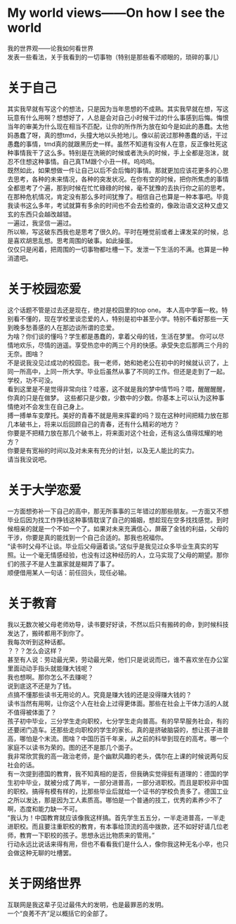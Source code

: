 # My world views——On how I see the world  
我的世界观——论我如何看世界  
发表一些看法，关于我看到的一切事物（特别是那些看不顺眼的，琐碎的事儿）  
# 关于自己  
其实我早就有写这个的想法，只是因为当年思想的不成熟。其实我早就在想，写这玩意有什么用啊？想想好了，人总是会对自己小时候干过的什么事感到后悔。悔恨当年的审美为什么现在相当不匹配，让你的所作所为放在如今是如此的愚蠢。太他妈愚蠢了呀，真的想tmd，头撞大地以头抢地儿。像以前说过那种愚蠢的话，干过愚蠢的事情，tmd真的就跟黑历史一样。虽然不知道有没有人在意，反正像社死这种事情我干了这么多。特别是在洗碗的时候或者洗头的时候，手上全都是泡沫，就忍不住想这种事情。自己真TM跟个小丑一样。呜呜呜。  
既然如此，如果想做一件让自己以后不会后悔的事情。那就更加应该花更多的心思去思考，各种的未来情况，各种的突发状况。在你有空的时候，把你所焦虑的事情全都思考了个遍，那到时候在忙忙碌碌的时候，毫不犹豫的去执行你之前的思考。在那种危机情况，肯定没有那么多时间犹豫了。相信自己也算是一种本事吧。毕竟我读书这么多年，考试就算有多余的时间也不会去检查的，像政治语文这种又虚又玄的东西只会越改越错。  
一遍过，我坚信一遍过。  
所以嘛，写这破东西我也是思考了很久的。平时在睡觉前或者上课发呆的时候，总是喜欢胡思乱想。思考周围的破事。如此操蛋。  
仅仅只是闲着，把周围的一切事物都吐槽一下。发泄一下生活的不满。也算是一种消遣吧。  
# 关于校园恋爱  
这个话题不管是过去还是现在，绝对是校园里的top one。
本人高中学畜一枚。特别看不懂的，现在学校里谈恋爱的人，特别是初中甚至小学。特别不看好那些一天到晚多愁善感的人在那边谈所谓的恋爱。  
为啥？你们谈的懂吗？学生都是愚蠢的，拿着父母的钱，生活在梦里。
你可以尽情地欢乐，尽情的逍遥。享受热恋中的两三个月的快感。承受失恋后那两三个月的无奈。图啥？  
不是说我没见过成功的校园恋。我一老师，她和她老公在初中的时候就认识了，上同一所高中，上同一所大学。毕业后虽然从事了不同的工作。但还是走到了一起。学校，功不可没。  
看到这里是不是觉得非常向往？哇塞，这不就是我的梦中情节吗？喂，醒醒醒醒，你真的只是在做梦。
这些都只是少数，少数中的少数。你基本上可以认为这种事情绝对不会发生在自己身上。  
搏一搏单车变摩托。美好的青春不就是用来挥霍的吗？现在这种时间把精力放在那几本破书上，将来以后回顾自己的青春，还有什么精彩的地方？  
你要是不把精力放在那几个破书上，将来面对这个社会，还有这么值得炫耀的地方？  
你要是有宽裕的时间以及对未来有充分的计划，以及无人能比的实力。  
请当我没说吧。
# 关于大学恋爱  
一方面想弥补一下自己的高中，那无所事事的三年错过的那些朋友。一方面又不想毕业后因为找工作挣钱这种事情耽误了自己的婚姻，想趁现在空多找找感觉。到时候相亲的就是一个不如一个了。如果对未来充满信心，屏蔽了金钱的利益，父母的干涉，你要是真的能找到一个自己合适的。那我也祝福你。  
“读书时父母不让谈。毕业后父母逼着谈。”这似乎是我见过众多毕业生真实的写照。让一个毫无情感经验，也没有过这种经历的人，立马实现了父母的期望。那你们的孩子不是人生赢家就是糊弄了事了。  
顺便借用某人一句话：前任回头，现任必输。  
# 关于教育  
我以无数次被父母老师劝导，读书要好好读，不然以后只有搬砖的命，到时候科技发达了，搬砖都用不到你了。  
我每次听到这种话都。  
？？？怎么会这样？  
甚至有人说：劳动最光荣，劳动最光荣，他们只是说说而已，谁不喜欢坐在办公室里面动动手指头就能赚大钱呢？  
我也想啊。那你怎么不去赚呢？  
说到底这不还是为了钱。  
点搞不懂那些读书无用论的人。究竟是赚大钱的还是没得赚大钱的？  
读书当然有用啊，让你这个人在社会上过得更体面。那些在社会上干体力活的人就不值得被体面了？  
孩子初中毕业，三分学生走向职校，七分学生走向普高。有的早早服务社会，有的还要闭门造车。还那些走向职校的学生的家长。真的是挤破脑袋的，想让孩子进普高，哪怕是个末流。图啥？中国历百千年来，从之前的科举到现在的高考。哪一个家庭不以读书为荣的。图的还不是那几个面子。  
我非常欣赏我的高一政治老师，是个幽默风趣的老头，偶尔在上课的时候说两句反社会的话。  
有一次提到德国的教育，我不知真相的是否，但我确实觉得挺有道理的：德国的学生初中毕业，就被分成了两半，一部分进普高，一部分进职校。而且是职校非中国的职校。搞得有模有样的，比那些毕业后就给一个证书的学校负责多了。德国工业之所以发达，那是因为工人素质高。哪怕是一个普通的技工，优秀的素养少不了啊，态度和能力缺一不可。  
“我认为！中国教育就应该像我这样搞。首先学生五五分，一半走进普高，一半走进职校。而且要注重职校的教育，有本事给顶流的高中拨款，还不如好好请几位老师，教育一下职校的孩子。思想永远比物质来的管用。”  
行动永远比说话来得有用，但也不看看我们是什么人，像你我这种无名小卒，也只会做这种无聊的吐槽罢。  
# 关于网络世界  
互联网是我这辈子见过最伟大的发明，也是最罪恶的发明。  
一个“良莠不齐”足以概括它的全部了。  
